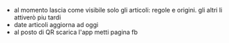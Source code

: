 - al momento lascia come visibile solo gli articoli: regole e origini. gli altri li attiverò piu tardi
- date articoli aggiorna ad oggi
- al posto di QR scarica l'app metti pagina fb
